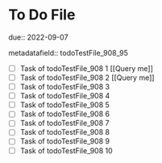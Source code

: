 # To Do File

due:: 2022-09-07

metadatafield:: todoTestFile_908_95

- [ ] Task of todoTestFile_908 1 [[Query me]]
- [ ] Task of todoTestFile_908 2 [[Query me]]
- [ ] Task of todoTestFile_908 3
- [ ] Task of todoTestFile_908 4
- [ ] Task of todoTestFile_908 5
- [ ] Task of todoTestFile_908 6
- [ ] Task of todoTestFile_908 7
- [ ] Task of todoTestFile_908 8
- [ ] Task of todoTestFile_908 9
- [ ] Task of todoTestFile_908 10